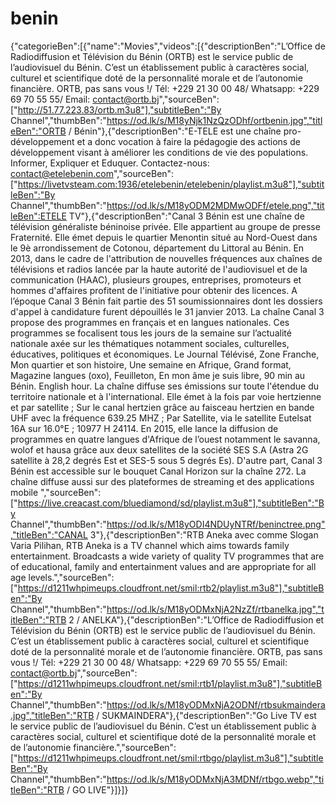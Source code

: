# benin
{"categorieBen":[{"name":"Movies","videos":[{"descriptionBen":"L’Office de Radiodiffusion et Télévision du Bénin (ORTB) est le service public de l’audiovisuel du Bénin. C’est un établissement public à caractères social, culturel et scientifique doté de la personnalité morale et de l’autonomie financière. ORTB, pas sans vous !/ Tél: +229 21 30 00 48/ Whatsapp: +229 69 70 55 55/ Email: contact@ortb.bj","sourceBen":["http://51.77.223.83/ortb.m3u8"],"subtitleBen":"By Channel","thumbBen":"https://od.lk/s/M18yNjk1NzQzODhf/ortbenin.jpg","titleBen":"ORTB / Bénin"},{"descriptionBen":"E-TELE est une chaîne pro-développement et a donc vocation à faire la pédagogie des actions de développement visant à améliorer les conditions de vie des populations. Informer, Expliquer et Eduquer. Contactez-nous: contact@etelebenin.com","sourceBen":["https://livetvsteam.com:1936/etelebenin/etelebenin/playlist.m3u8"],"subtitleBen":"By Channel","thumbBen":"https://od.lk/s/M18yODM2MDMwODFf/etele.png","titleBen":ETELE TV"},{"descriptionBen":"Canal 3 Bénin est une chaîne de télévision généraliste béninoise privée. Elle appartient au groupe de presse Fraternité. Elle émet depuis le quartier Menontin situé au Nord-Ouest dans le 9è arrondissement de Cotonou, département du Littoral au Bénin. En 2013, dans le cadre de l'attribution de nouvelles fréquences aux chaînes de télévisions et radios lancée par la haute autorité de l'audiovisuel et de la communication (HAAC), plusieurs groupes, entreprises, promoteurs et hommes d'affaires profitent de l'initiative pour obtenir des licences. A l’époque Canal 3 Bénin fait partie des 51 soumissionnaires dont les dossiers d'appel à candidature furent dépouillés le 31 janvier 2013. La chaîne Canal 3 propose des programmes en français et en langues nationales. Ces programmes se focalisent tous les jours de la semaine sur l’actualité nationale axée sur les thématiques notamment sociales, culturelles, éducatives, politiques et économiques. Le Journal Télévisé, Zone Franche, Mon quartier et son histoire, Une semaine en Afrique, Grand format, Magazine langues (oxo), Feuilleton, En mon âme je suis libre, 90 min au Bénin. English hour. La chaîne diffuse ses émissions sur toute l'étendue du territoire nationale et à l'international. Elle émet à la fois par voie hertzienne et par satellite ; Sur le canal hertzien grâce au faisceau hertzien en bande UHF avec la fréquence 639.25 MHZ ; Par Satellite, via le satellite Eutelsat 16A sur 16.0°E ; 10977 H 24114.
En 2015, elle lance la diffusion de programmes en quatre langues d'Afrique de l’ouest notamment le savanna, wolof et hausa grâce aux deux satellites de la société SES S.A (Astra 2G satellite à 28,2 degrés Est et SES-5 sous 5 degrés Es). D'autre part, Canal 3 Bénin est accessible sur le bouquet Canal Horizon sur la chaîne 272. La chaîne diffuse aussi sur des plateformes de streaming et des applications mobile ","sourceBen":["https://live.creacast.com/bluediamond/sd/playlist.m3u8"],"subtitleBen":"By Channel","thumbBen":"https://od.lk/s/M18yODI4NDUyNTRf/beninctree.png","titleBen":"CANAL 3"},{"descriptionBen":"RTB Aneka avec comme Slogan Varia Pilihan, RTB Aneka is a TV channel which aims towards family entertainment. Broadcasts a wide variety of quality TV programmes that are of educational, family and entertainment values and are appropriate for all age levels.","sourceBen":["https://d1211whpimeups.cloudfront.net/smil:rtb2/playlist.m3u8"],"subtitleBen":"By Channel","thumbBen":"https://od.lk/s/M18yODMxNjA2NzZf/rtbanelka.jpg","titleBen":"RTB 2 / ANELKA"},{"descriptionBen":"L’Office de Radiodiffusion et Télévision du Bénin (ORTB) est le service public de l’audiovisuel du Bénin. C’est un établissement public à caractères social, culturel et scientifique doté de la personnalité morale et de l’autonomie financière. ORTB, pas sans vous !/ Tél: +229 21 30 00 48/ Whatsapp: +229 69 70 55 55/ Email: contact@ortb.bj","sourceBen":["https://d1211whpimeups.cloudfront.net/smil:rtb1/playlist.m3u8"],"subtitleBen":"By Channel","thumbBen":"https://od.lk/s/M18yODMxNjA2ODNf/rtbsukmaindera.jpg","titleBen":"RTB / SUKMAINDERA"},{"descriptionBen":"Go Live TV est le service public de l’audiovisuel du Bénin. C’est un établissement public à caractères social, culturel et scientifique doté de la personnalité morale et de l’autonomie financière.","sourceBen":["https://d1211whpimeups.cloudfront.net/smil:rtbgo/playlist.m3u8"],"subtitleBen":"By Channel","thumbBen":"https://od.lk/s/M18yODMxNjA3MDNf/rtbgo.webp","titleBen":"RTB / GO LIVE"}]}]}
